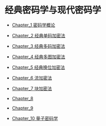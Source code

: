 # 经典密码学与现代密码学

 - [Chapter_1 密码学概论](2025-02-07-Classical-and-Contemporary-Cryptology-Chapter-1.md)

 - [Chapter_2 经典单码加密法](2025-02-08-Classical-and-Contemporary-Cryptology-Chapter-2.md)

 - [Chapter_3 经典多码加密法](2025-02-08-Classical-and-Contemporary-Cryptology-Chapter-3.md)

 - [Chapter_4 经典多图加密法](2025-03-09-Classical-and-Contemporary-Cryptology-Chapter-4.md)

 - [Chapter_5 经典换位加密法](2025-03-27-Classical-and-Contemporary-Cryptology-Chapter-5.md)

 - [Chapter_6 流加密法](2025-03-29-Classical-and-Contemporary-Cryptology-Chapter-6.md)

 - [Chapter_7 块加密法](2025-04-10-Classical-and-Contemporary-Cryptology-Chapter-7.md)

 - [Chapter_8 ]()

 - [Chapter_9 ]()

 - [Chapter_10 量子密码学](2025-04-13-Classical-and-Contemporary-Cryptology-Chapter-10.md)
